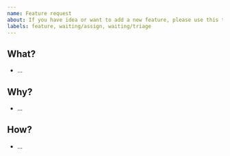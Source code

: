 ```yaml
---
name: Feature request
about: If you have idea or want to add a new feature, please use this template
labels: feature, waiting/assign, waiting/triage
---
```


## What?

- ...

## Why?

- ...

## How?

- ...
